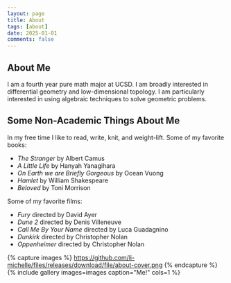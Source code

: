 ```yaml
---
layout: page
title: About
tags: [about]
date: 2025-01-01
comments: false
---
```


## About Me
I am a fourth year pure math major at UCSD. I am broadly interested in differential geometry and low-dimensional topology. I am particularly interested in using algebraic techniques to solve geometric problems. 

## Some Non-Academic Things About Me 
In my free time I like to read, write, knit, and weight-lift. 
Some of my favorite books: 
- *The Stranger* by Albert Camus 
- *A Little Life* by Hanyah Yanagihara 
- *On Earth we are Briefly Gorgeous* by Ocean Vuong 
- *Hamlet* by William Shakespeare
- *Beloved* by Toni Morrison

Some of my favorite films: 
- *Fury* directed by David Ayer 
- *Dune 2* directed by Denis Villeneuve 
- *Call Me By Your Name* directed by Luca Guadagnino 
- *Dunkirk* directed by Christopher Nolan
- *Oppenheimer* directed by Christopher Nolan

{% capture images %}
https://github.com/li-michelle/files/releases/download/file/about-cover.png
{% endcapture %}
{% include gallery images=images caption="Me!" cols=1 %}